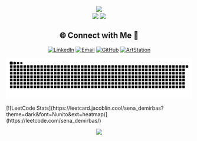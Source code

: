 <!-- Stats -->
<div align="center">
  <img src="https://github-readme-stats.vercel.app/api?username=senademirbas&theme=aura&hide_border=true&include_all_commits=true&count_private=true" width="55%" /> </br>
  <img src="https://github-readme-streak-stats.herokuapp.com/?user=senademirbas&theme=aura&hide_border=true" width="50%" />
  <img src="https://github-readme-stats.vercel.app/api/top-langs/?username=senademirbas&theme=aura&hide_border=true&include_all_commits=true&count_private=true&layout=compact" width="36%" /> </br>
</div>

<!-- Social connections -->
<div align="center">

## 🌐 Connect with Me 🍬
[![LinkedIn](https://img.shields.io/badge/LinkedIn-%230077B5.svg?logo=linkedin&logoColor=white)](https://www.linkedin.com/in/sena-demirbas) 
[![Email](https://img.shields.io/badge/Email-D14836?logo=gmail&logoColor=white)](mailto:senadmrbsx@gmail.com) 
[![GitHub](https://img.shields.io/badge/GitHub-%23121011.svg?style=for-the-badge&logo=github&logoColor=white)](https://github.com/senademirbas) 
[![ArtStation](https://img.shields.io/badge/ArtStation-000000?logo=artstation&logoColor=white)](https://www.artstation.com/redhand)

</div>

<!-- Snake Animation -->
<div align="center">
    
  ![snake gif](https://github.com/senademirbas/senademirbas/blob/output/github-snake-dark.svg)
</div>

</div>
[![LeetCode Stats](https://leetcard.jacoblin.cool/sena_demirbas?theme=dark&font=Nunito&ext=heatmap)](https://leetcode.com/sena_demirbas/)


<!-- Visit Counter -->
<div align="center">
  
  [![](https://visitcount.itsvg.in/api?id=senademirbas&icon=10&color=6)](https://visitcount.itsvg.in)
</div>
